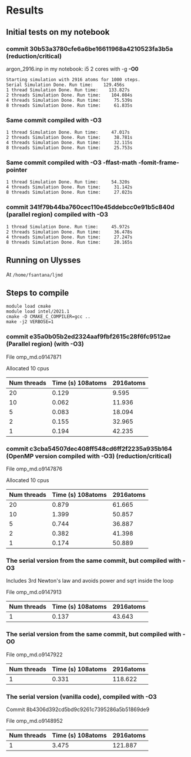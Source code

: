 # Results

## Initial tests on my notebook

### commit 30b53a3780cfe6a6be16611968a4210523fa3b5a (reduction/critical)

argon_2916.inp in my notebook: i5 2 cores with -g **-O0**

```
Starting simulation with 2916 atoms for 1000 steps.
Serial Simulation Done. Run time:    129.456s
1 thread Simulation Done. Run time:    133.827s
2 threads Simulation Done. Run time:    104.084s
4 threads Simulation Done. Run time:     75.539s
8 threads Simulation Done. Run time:     61.835s
```

### Same commit compiled with **-O3**

```
1 thread Simulation Done. Run time:     47.017s
2 threads Simulation Done. Run time:     38.781s
4 threads Simulation Done. Run time:     32.115s
8 threads Simulation Done. Run time:     25.753s
```

### Same commit compiled with **-O3 -ffast-math -fomit-frame-pointer**

```
1 thread Simulation Done. Run time:     54.320s
4 threads Simulation Done. Run time:     31.142s
8 threads Simulation Done. Run time:     27.023s
```

### commit 341f79b44ba760cec110e45ddebcc0e91b5c840d (parallel region) compiled with **-O3**

```
1 thread Simulation Done. Run time:     45.972s
2 threads Simulation Done. Run time:     36.478s
4 threads Simulation Done. Run time:     27.247s
8 threads Simulation Done. Run time:     20.165s
```

## Running on Ulysses

At `/home/fsantana/ljmd`

## Steps to compile

```
module load cmake
module load intel/2021.1
cmake -D CMAKE_C_COMPILER=gcc ..
make -j2 VERBOSE=1
```

### commit e35a0b05b2ed2324aaf9fbf2615c28f6fc9512ae (Parallel region) (with -O3)

File omp_md.o9147871

Allocated 10 cpus

| Num threads     | Time (s) 108atoms | 2916atoms |
| --------------- | ----------------- | --------- |
|20               | 0.129             | 9.595
|10               | 0.062             | 11.936
|5                | 0.083             | 18.094
|2                | 0.155             | 32.965
|1                | 0.194             | 42.235

### commit c3cba54507dec408ff548cd6ff2f2235a935b164 (OpenMP version compiled with -O3) (reduction/critical)

File omp_md.o9147876

Allocated 10 cpus

| Num threads     | Time (s) 108atoms | 2916atoms |
| --------------- | ----------------- | --------- |
| 20              | 0.879             | 61.665    |
| 10              | 1.399             | 50.857    |
| 5               | 0.744             | 36.887    |
| 2               | 0.382             | 41.398    |
| 1               | 0.174             | 50.889    |

### The serial version from the same commit, but compiled with -O3

Includes 3rd Newton's law and avoids power and sqrt inside the loop

File omp_md.o9147913

| Num threads     | Time (s) 108atoms | 2916atoms |
| --------------- | ----------------- | --------- |
| 1               | 0.137             | 43.643

### The serial version from the same commit, but compiled with -O0

File omp_md.o9147922

| Num threads     | Time (s) 108atoms | 2916atoms |
| --------------- | ----------------- | --------- |
| 1               | 0.331             | 118.622   |

### The serial version (vanilla code), compiled with -O3

Commit 8b4306d392cd5bd9c9261c7395286a5b51869de9

File omp_md.o9148952

| Num threads     | Time (s) 108atoms | 2916atoms |
| --------------- | ----------------- | --------- |
| 1               | 3.475             | 121.887   |

